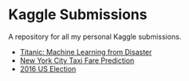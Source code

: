 # Kaggle Submissions
A repository for all my personal Kaggle submissions.

- [Titanic: Machine Learning from Disaster](https://www.kaggle.com/c/titanic)
- [New York City Taxi Fare Prediction](https://www.kaggle.com/c/new-york-city-taxi-fare-prediction) 
- [2016 US Election](https://www.kaggle.com/benhamner/2016-us-election/home)
